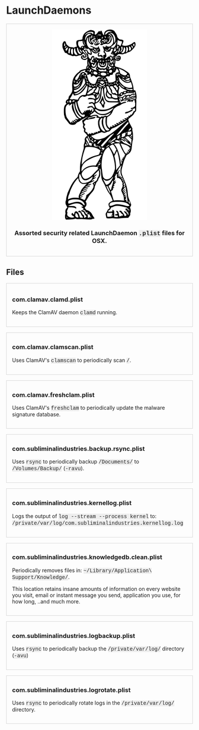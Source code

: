 # LaunchDaemons

<div style="overflow: hidden; width: auto; border: 1px solid; border-color: lightgrey; padding: 15px 15px 15px 15px; margin: 0 0px 15px;" align="center">

<img class="width: 33%; margin: 15px 20px;" src=".github/daemon.png">

<h3>Assorted security related LaunchDaemon <m style="font-family:courier; background-color: #eeeeee; color: #222222;">.plist</m> files for OSX.</h3>

</div>



## Files


<div style="overflow: hidden; width: auto; border: 1px solid; border-color: lightgrey; padding: 10px 15px 15px 15px; margin: 0 0 15px;" align="left">

<h3>com.clamav.clamd.plist</h3>

<p>Keeps the ClamAV daemon <m style="font-family:courier; background-color: #eeeeee; color: #222222;">clamd</m> running.</p>

</div>


<div style="overflow: hidden; width: auto; border: 1px solid; border-color: lightgrey; padding: 5px 15px 15px 15px; margin: 0 0px 15px;" align="left">
<h3>com.clamav.clamscan.plist</h3>

<p>Uses ClamAV's <m style="font-family:courier; background-color: #eeeeee; color: #222222;">clamscan</m> to periodically scan <m style="font-family:courier; background-color: #eeeeee; color: #222222;">/</m>.</p>

</div>


<div style="overflow: hidden; width: auto; border: 1px solid; border-color: lightgrey; padding: 5px 15px 15px 15px; margin: 0 0px 15px;" align="left">
<h3>com.clamav.freshclam.plist</h3>

<p>Uses ClamAV's <m style="font-family:courier; background-color: #eeeeee; color: #222222;">freshclam</m> to periodically update the malware signature database.</p>

</div>


<div style="overflow: hidden; width: auto; border: 1px solid; border-color: lightgrey; padding: 5px 15px 15px 15px; margin: 0 0px 15px;" align="left">
<h3>com.subliminalindustries.backup.rsync.plist</h3>

<p>Uses <m <m style="font-family:courier; background-color: #eeeeee; color: #222222;">rsync</m> to periodically backup <m style="font-family:courier; background-color: #eeeeee; color: #222222;">/Documents/</m> to <m style="font-family:courier; background-color: #eeeeee; color: #222222;">/Volumes/Backup/</m> (<m style="font-family:courier; background-color: #eeeeee; color: #222222;">-ravu</m>).</p>

</div>


<div style="overflow: hidden; width: auto; border: 1px solid; border-color: lightgrey; padding: 5px 15px 15px 15px; margin: 0 0px 15px;" align="left">
<h3>com.subliminalindustries.kernellog.plist</h3>

<p>Logs the output of <m style="font-family:courier; background-color: #eeeeee; color: #222222;">log --stream --process kernel</m> to: <m style="font-family:courier; background-color: #eeeeee; color: #222222;">/private/var/log/com.subliminalindustries.kernellog.log</m></p>

</div>


<div style="overflow: hidden; width: auto; border: 1px solid; border-color: lightgrey; padding: 5px 15px 15px 15px; margin: 0 0px 15px;" align="left">
<h3>com.subliminalindustries.knowledgedb.clean.plist</h3>

<p>Periodically removes files in: <m style="font-family:courier; background-color: #eeeeee; color: #222222;">~/Library/Application\ Support/Knowledge/</m>.</p>

<p>This location retains insane amounts of information on every website you visit, email or instant message you send, application you use, for how long, ..and much more.</p>

</div>


<div style="overflow: hidden; width: auto; border: 1px solid; border-color: lightgrey; padding: 5px 15px 15px 15px; margin: 0 0px 15px;" align="left">
<h3>com.subliminalindustries.logbackup.plist</h3>

<p>Uses <m style="font-family:courier; background-color: #eeeeee; color: #222222;">rsync</m> to periodically backup the <m style="font-family:courier; background-color: #eeeeee; color: #222222;">/private/var/log/</m> directory (<m style="font-family:courier; background-color: #eeeeee; color: #222222;">-avu</m>)</p>

</div>


<div style="overflow: hidden; width: auto; border: 1px solid; border-color: lightgrey; padding: 5px 15px 15px 15px; margin: 0 0px 15px;" align="left">
<h3>com.subliminalindustries.logrotate.plist</h3>

<p>Uses <m style="font-family:courier; background-color: #eeeeee; color: #222222;">rsync</m> to periodically rotate logs in the <m style="font-family:courier; background-color: #eeeeee; color: #222222;">/private/var/log/</m> directory.</p>

</div>